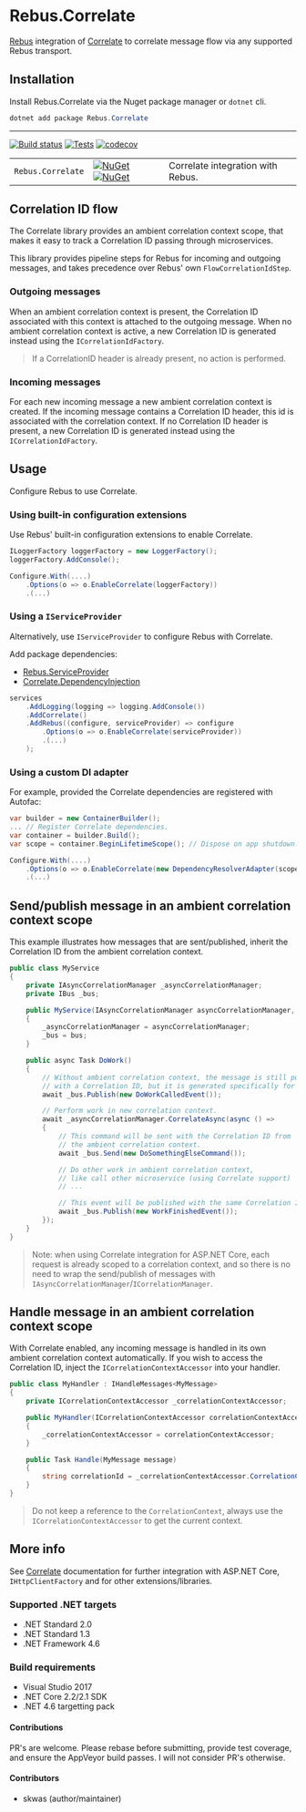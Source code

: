 # Rebus.Correlate

[Rebus](https://github.com/rebus-org/Rebus) integration of [Correlate](https://github.com/skwasjer/Correlate) to correlate message flow via any supported Rebus transport.

## Installation

Install Rebus.Correlate via the Nuget package manager or `dotnet` cli.

```powershell
dotnet add package Rebus.Correlate
```

---

[![Build status](https://ci.appveyor.com/api/projects/status/wtyl9fs7o38i2set/branch/master?svg=true)](https://ci.appveyor.com/project/skwasjer/rebus-correlate)
[![Tests](https://img.shields.io/appveyor/tests/skwasjer/rebus-correlate/master.svg)](https://ci.appveyor.com/project/skwasjer/rebus-correlate/build/tests)
[![codecov](https://codecov.io/gh/skwasjer/Rebus.Correlate/branch/master/graph/badge.svg)](https://codecov.io/gh/skwasjer/Rebus.Correlate)

| | | |
|---|---|---|
| `Rebus.Correlate` | [![NuGet](https://img.shields.io/nuget/v/Rebus.Correlate.svg)](https://www.nuget.org/packages/Rebus.Correlate/) [![NuGet](https://img.shields.io/nuget/dt/Rebus.Correlate.svg)](https://www.nuget.org/packages/Rebus.Correlate/) | Correlate integration with Rebus. |

## Correlation ID flow

The Correlate library provides an ambient correlation context scope, that makes it easy to track a Correlation ID passing through microservices.

This library provides pipeline steps for Rebus for incoming and outgoing messages, and takes precedence over Rebus' own `FlowCorrelationIdStep`.

### Outgoing messages
When an ambient correlation context is present, the Correlation ID associated with this context is attached to the outgoing message. When no ambient correlation context is active, a new Correlation ID is generated instead using the `ICorrelationIdFactory`.

> If a CorrelationID header is already present, no action is performed.

### Incoming messages
For each new incoming message a new ambient correlation context is created. 
If the incoming message contains a Correlation ID header, this id is associated with the correlation context. If no Correlation ID header is present, a new Correlation ID is generated instead using the `ICorrelationIdFactory`.

## Usage ###

Configure Rebus to use Correlate.

### Using built-in configuration extensions ###

Use Rebus' built-in configuration extensions to enable Correlate.

```csharp
ILoggerFactory loggerFactory = new LoggerFactory();
loggerFactory.AddConsole();

Configure.With(....)
    .Options(o => o.EnableCorrelate(loggerFactory))
    .(...)
```

### Using a `IServiceProvider`

Alternatively, use `IServiceProvider` to configure Rebus with Correlate.

Add package dependencies:
- [Rebus.ServiceProvider](https://github.com/rebus-org/Rebus.ServiceProvider) 
- [Correlate.DependencyInjection](https://github.com/skwasjer/Correlate)

```csharp
services
    .AddLogging(logging => logging.AddConsole())
    .AddCorrelate()
    .AddRebus((configure, serviceProvider) => configure
        .Options(o => o.EnableCorrelate(serviceProvider))
        .(...)
    );
```

### Using a custom DI adapter

For example, provided the Correlate dependencies are registered with Autofac:

```csharp
var builder = new ContainerBuilder();
... // Register Correlate dependencies.
var container = builder.Build();
var scope = container.BeginLifetimeScope(); // Dispose on app shutdown.

Configure.With(....)
    .Options(o => o.EnableCorrelate(new DependencyResolverAdapter(scope.ResolveOptional)))
    .(...)
```

## Send/publish message in an ambient correlation context scope

This example illustrates how messages that are sent/published, inherit the Correlation ID from the ambient correlation context.

```csharp
public class MyService
{
    private IAsyncCorrelationManager _asyncCorrelationManager;
    private IBus _bus;

    public MyService(IAsyncCorrelationManager asyncCorrelationManager, IBus bus)
    {
        _asyncCorrelationManager = asyncCorrelationManager;
        _bus = bus;
    }

    public async Task DoWork()
    {
        // Without ambient correlation context, the message is still published 
        // with a Correlation ID, but it is generated specifically for this message.
        await _bus.Publish(new DoWorkCalledEvent());

        // Perform work in new correlation context.
        await _asyncCorrelationManager.CorrelateAsync(async () =>
        {
            // This command will be sent with the Correlation ID from
            // the ambient correlation context.
            await _bus.Send(new DoSomethingElseCommand());

            // Do other work in ambient correlation context,
            // like call other microservice (using Correlate support)
            // ...

            // This event will be published with the same Correlation ID.
            await _bus.Publish(new WorkFinishedEvent());
        });
    }
}
```

> Note: when using Correlate integration for ASP.NET Core, each request is already scoped to a correlation context, and so there is no need to wrap the send/publish of messages with `IAsyncCorrelationManager`/`ICorrelationManager`.

## Handle message in an ambient correlation context scope

With Correlate enabled, any incoming message is handled in its own ambient correlation context automatically. If you wish to access the Correlation ID, inject the `ICorrelationContextAccessor` into your handler.

```csharp
public class MyHandler : IHandleMessages<MyMessage>
{
    private ICorrelationContextAccessor _correlationContextAccessor;

    public MyHandler(ICorrelationContextAccessor correlationContextAccessor)
    {
        _correlationContextAccessor = correlationContextAccessor;
    }

    public Task Handle(MyMessage message)
    {
        string correlationId = _correlationContextAccessor.CorrelationContext.CorrelationId; 
    }
}
```

> Do not keep a reference to the `CorrelationContext`, always use the `ICorrelationContextAccessor` to get the current context.

## More info

See [Correlate](https://github.com/skwasjer/Correlate) documentation for further integration with ASP.NET Core, `IHttpClientFactory` and for other extensions/libraries.

### Supported .NET targets
- .NET Standard 2.0
- .NET Standard 1.3
- .NET Framework 4.6

### Build requirements
- Visual Studio 2017
- .NET Core 2.2/2.1 SDK
- .NET 4.6 targetting pack

#### Contributions
PR's are welcome. Please rebase before submitting, provide test coverage, and ensure the AppVeyor build passes. I will not consider PR's otherwise.

#### Contributors
- skwas (author/maintainer)
